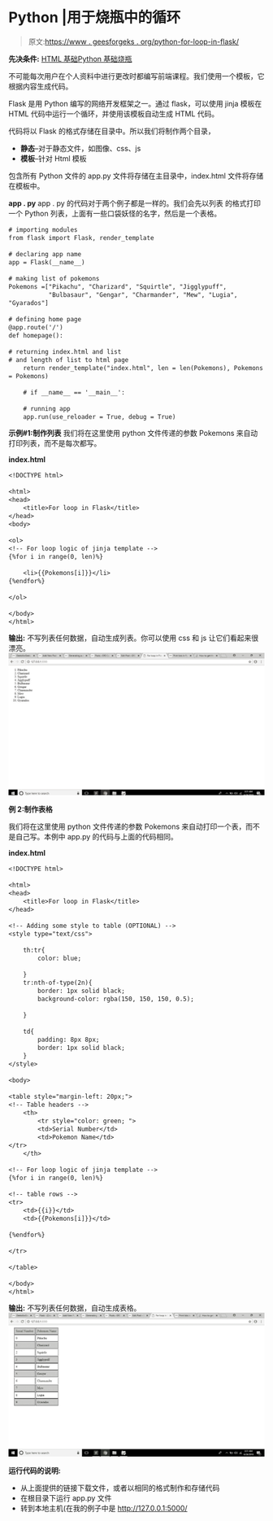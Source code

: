 # Python |用于烧瓶中的循环

> 原文:[https://www . geesforgeks . org/python-for-loop-in-flask/](https://www.geeksforgeeks.org/python-using-for-loop-in-flask/)

**先决条件:** [HTML 基础](https://www.geeksforgeeks.org/html-basics/)[Python 基础](https://www.geeksforgeeks.org/python-3-basics/)[烧瓶](https://www.geeksforgeeks.org/flask-creating-first-simple-application/)

不可能每次用户在个人资料中进行更改时都编写前端课程。我们使用一个模板，它根据内容生成代码。

Flask 是用 Python 编写的网络开发框架之一。通过 flask，可以使用 jinja 模板在 HTML 代码中运行一个循环，并使用该模板自动生成 HTML 代码。

代码将以 Flask 的格式存储在目录中。所以我们将制作两个目录，

*   **静态**–对于静态文件，如图像、css、js
*   **模板**–针对 Html 模板

包含所有 Python 文件的 app.py 文件将存储在主目录中，index.html 文件将存储在模板中。

**app . py**
app . py 的代码对于两个例子都是一样的。我们会先以列表
的格式打印一个 Python 列表，上面有一些口袋妖怪的名字，然后是一个表格。

```
# importing modules
from flask import Flask, render_template

# declaring app name
app = Flask(__name__)

# making list of pokemons
Pokemons =["Pikachu", "Charizard", "Squirtle", "Jigglypuff", 
           "Bulbasaur", "Gengar", "Charmander", "Mew", "Lugia", "Gyarados"]

# defining home page
@app.route('/')
def homepage():

# returning index.html and list
# and length of list to html page
    return render_template("index.html", len = len(Pokemons), Pokemons = Pokemons)

    # if __name__ == '__main__':

    # running app
    app.run(use_reloader = True, debug = True)
```

**示例#1:制作列表**
我们将在这里使用 python 文件传递的参数 Pokemons 来自动打印列表，而不是每次都写。

**index.html**

```
<!DOCTYPE html>

<html>
<head>
    <title>For loop in Flask</title>
</head>
<body>

<ol>
<!-- For loop logic of jinja template -->
{%for i in range(0, len)%}

    <li>{{Pokemons[i]}}</li>
{%endfor%}

</ol>

</body>
</html>
```

**输出:**
不写列表任何数据，自动生成列表。你可以使用 css 和 js 让它们看起来很漂亮。
![](img/8b9c66d9c23bc677bd8b1cfb0320f548.png)

**例 2:制作表格**

我们将在这里使用 python 文件传递的参数 Pokemons 来自动打印一个表，而不是自己写。本例中 app.py 的代码与上面的代码相同。

**index.html**

```
<!DOCTYPE html>

<html>
<head>
    <title>For loop in Flask</title>
</head>

<!-- Adding some style to table (OPTIONAL) -->
<style type="text/css">

    th:tr{
        color: blue;

    }
    tr:nth-of-type(2n){
        border: 1px solid black;
        background-color: rgba(150, 150, 150, 0.5);

    }

    td{
        padding: 8px 8px;
        border: 1px solid black;
    }
</style>

<body>

<table style="margin-left: 20px;">
<!-- Table headers -->
    <th>
        <tr style="color: green; ">    
        <td>Serial Number</td>
        <td>Pokemon Name</td>
</tr>
    </th>

<!-- For loop logic of jinja template -->
{%for i in range(0, len)%}

<!-- table rows -->
<tr>
    <td>{{i}}</td>
    <td>{{Pokemons[i]}}</td>

{%endfor%}

</tr>

</table>

</body>
</html>
```

**输出:**
不写列表任何数据，自动生成表格。
![](img/af95a8a439f689961d18a4ed6e71883e.png)

**运行代码的说明:**

*   从上面提供的链接下载文件，或者以相同的格式制作和存储代码
*   在根目录下运行 app.py 文件
*   转到本地主机(在我的例子中是 http://127.0.0.1:5000/